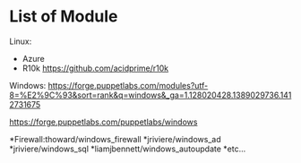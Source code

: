 
# List of Module

Linux:
* Azure
* R10k https://github.com/acidprime/r10k


Windows:
https://forge.puppetlabs.com/modules?utf-8=%E2%9C%93&sort=rank&q=windows&_ga=1.128020428.1389029736.1412731675

https://forge.puppetlabs.com/puppetlabs/windows


*Firewall:thoward/windows_firewall
*jriviere/windows_ad
*jriviere/windows_sql
*liamjbennett/windows_autoupdate
*etc...
